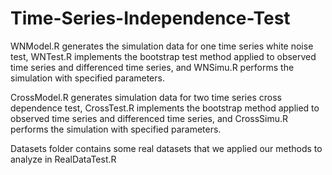 # Time-Series-Independence-Test
WNModel.R generates the simulation data for one time series white noise test, WNTest.R implements the bootstrap test method applied to observed time series and differenced time series, and WNSimu.R performs the simulation with specified parameters.

CrossModel.R generates simulation data for two time series cross dependence test, CrossTest.R implements the bootstrap method applied to observed time series and differenced time series, and CrossSimu.R performs the simulation with specified parameters.

Datasets folder contains some real datasets that we applied our methods to analyze in RealDataTest.R
